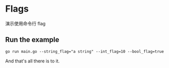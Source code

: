# Flags

演示使用命令行 flag

## Run the example

```shell
go run main.go --string_flag="a string" --int_flag=10 --bool_flag=true
```

And that's all there is to it.
